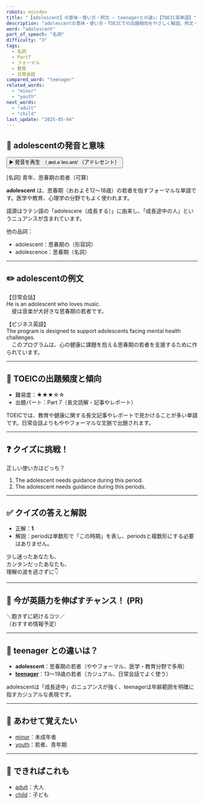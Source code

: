 ```yaml
---
robots: noindex
title: "【adolescent】の意味・使い方・例文 ― teenagerとの違い【TOEIC英単語】"
description: "adolescentの意味・使い方・TOEICでの出題傾向をやさしく解説。例文・クイズ付きでteenagerとの違いもわかりやすく学べます。"
word: "adolescent"
part_of_speech: "名詞"
difficulty: "3"
tags:
  - 名詞
  - Part7
  - フォーマル
  - 教育
  - 日常会話
compared_word: "teenager"
related_words:
  - "minor"
  - "youth"
next_words:
  - "adult"
  - "child"
last_update: "2025-05-04"
---
```


## 🔰 adolescentの発音と意味

<button class="play-audio" onclick="playTTS('adolescent')">
  <span class="play-audio-main">
    ▶️ 発音を再生　/ˌæd.əˈles.ənt/
  </span>
  <span class="play-audio-sub">
    （アドレセント）
  </span>
</button>

[名詞] 青年、思春期の若者（可算）

**adolescent** は、思春期（おおよそ12～18歳）の若者を指すフォーマルな単語です。医学や教育、心理学の分野でもよく使われます。

語源はラテン語の「adolescere（成長する）」に由来し、「成長途中の人」というニュアンスが含まれています。

他の品詞：  
- adolescent：思春期の（形容詞）
- adolescence：思春期（名詞）

---

## ✏️ adolescentの例文

【日常会話】  
He is an adolescent who loves music.  
　彼は音楽が大好きな思春期の若者です。

【ビジネス英語】  
The program is designed to support adolescents facing mental health challenges.  
　このプログラムは、心の健康に課題を抱える思春期の若者を支援するために作られています。

---

## 🎯 TOEICの出題頻度と傾向

- 難易度：★★★☆☆
- 出題パート：Part 7（長文読解・記事やレポート）

TOEICでは、教育や健康に関する長文記事やレポートで見かけることが多い単語です。日常会話よりもややフォーマルな文脈で出題されます。

---

## ❓ クイズに挑戦！

正しい使い方はどっち？

1. The adolescent needs guidance during this period.  
2. The adolescent needs guidance during this periods.

---

## ✅ クイズの答えと解説

- 正解：**1**
- 解説：periodは単数形で「この時期」を表し、periodsと複数形にする必要はありません。

少し迷ったあなたも、  
カンタンだったあなたも、  
理解の波を逃さずに👇️

---

## 🚀 今が英語力を伸ばすチャンス！ (PR)

<div class="info-center">
＼飽きずに続けるコツ／<br>  
（おすすめ情報予定）
</div>

---

## 🤔  teenager との違いは？

- **adolescent**：思春期の若者（ややフォーマル、医学・教育分野で多用）
- **[teenager](/word/teenager)**：13～19歳の若者（カジュアル、日常会話でよく使う）

adolescentは「成長途中」のニュアンスが強く、teenagerは年齢範囲を明確に指すカジュアルな表現です。

---

## 🧩 あわせて覚えたい

- [minor](/word/minor)：未成年者
- [youth](/word/youth)：若者、青年期

---

## 📖 できればこれも

- [adult](/word/adult)：大人
- [child](/word/child)：子ども

<!-- cvid: aid14_bid27 -->
